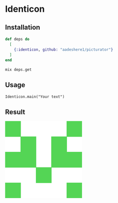 # Identicon


## Installation


```elixir
def deps do
  [
    {:identicon, github: "aadeshere1/picturator"}
  ]
end
```

`mix deps.get`

## Usage

```
Identicon.main("Your text")
```

## Result

![alt text](https://raw.githubusercontent.com/aadeshere1/picturator/master/Your%20text.png "Your Text")